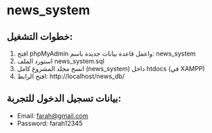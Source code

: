 # news_system

## خطوات التشغيل:
1. افتح phpMyAdmin واعمل قاعدة بيانات جديدة باسم: news_system
2. استورد الملف news_system.sql
3. انسخ مجلد المشروع كامل (news_system) داخل htdocs (في XAMPP)
4. افتح الرابط:
   http://localhost/news_db/

## بيانات تسجيل الدخول للتجربة:
- Email: farah@gmail.com
- Password: farah12345
